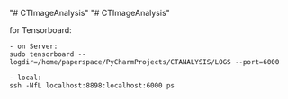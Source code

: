 "# CTImageAnalysis" 
"# CTImageAnalysis" 

for Tensorboard:

	- on Server: 
	sudo tensorboard --logdir=/home/paperspace/PyCharmProjects/CTANALYSIS/LOGS --port=6000
	
	- local: 
	ssh -NfL localhost:8898:localhost:6000 ps
